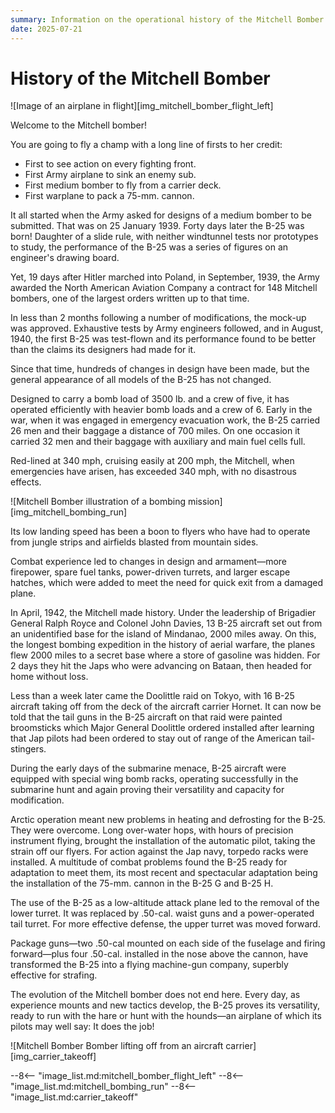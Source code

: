 ```yaml
---
summary: Information on the operational history of the Mitchell Bomber.
date: 2025-07-21
---
```


# History of the Mitchell Bomber

![Image of an airplane in flight][img_mitchell_bomber_flight_left]

Welcome to the Mitchell bomber!

You are going to fly a champ with a long line of firsts to her credit:

- First to see action on every fighting front.
- First Army airplane to sink an enemy sub.
- First medium bomber to fly from a carrier deck.
- First warplane to pack a 75-mm. cannon.

It all started when the Army asked for designs of a medium bomber to be submitted. That was on 25 January 1939. Forty days later the B-25 was born! Daughter of a slide rule, with neither windtunnel tests nor prototypes to study, the performance of the B-25 was a series of figures on an engineer's drawing board.

Yet, 19 days after Hitler marched into Poland, in September, 1939, the Army awarded the North American Aviation Company a contract for 148 Mitchell bombers, one of the largest orders written up to that time.

In less than 2 months following a number of modifications, the mock-up was approved. Exhaustive tests by Army engineers followed, and in August, 1940, the first B-25 was test-flown and its performance found to be better than the claims its designers had made for it.

Since that time, hundreds of changes in design have been made, but the general appearance of all models of the B-25 has not changed.

Designed to carry a bomb load of 3500 lb. and a crew of five, it has operated efficiently with heavier bomb loads and a crew of 6. Early in the war, when it was engaged in emergency evacuation work, the B-25 carried 26 men and their baggage a distance of 700 miles. On one occasion it carried 32 men and their baggage with auxiliary and main fuel cells full.

Red-lined at 340 mph, cruising easily at 200 mph, the Mitchell, when emergencies have arisen, has exceeded 340 mph, with no disastrous effects.

![Mitchell Bomber illustration of a bombing mission][img_mitchell_bombing_run]

Its low landing speed has been a boon to flyers who have had to operate from jungle strips and airfields blasted from mountain sides.

Combat experience led to changes in design and armament—more firepower, spare fuel tanks, power-driven turrets, and larger escape hatches, which were added to meet the need for quick exit from a damaged plane.

In April, 1942, the Mitchell made history. Under the leadership of Brigadier General Ralph Royce and Colonel John Davies, 13 B-25 aircraft set out from an unidentified base for the island of Mindanao, 2000 miles away. On this, the longest bombing expedition in the history of aerial warfare, the planes flew 2000 miles to a secret base where a store of gasoline was hidden. For 2 days they hit the Japs who were advancing on Bataan, then headed for home without loss.

Less than a week later came the Doolittle raid on Tokyo, with 16 B-25 aircraft taking off from the deck of the aircraft carrier Hornet. It can now be told that the tail guns in the B-25 aircraft on that raid were painted broomsticks which Major General Doolittle ordered installed after learning that Jap pilots had been ordered to stay out of range of the American tail-stingers.

During the early days of the submarine menace, B-25 aircraft were equipped with special wing bomb racks, operating successfully in the submarine hunt and again proving their versatility and capacity for modification.

Arctic operation meant new problems in heating and defrosting for the B-25. They were overcome. Long over-water hops, with hours of precision instrument flying, brought the installation of the automatic pilot, taking the strain off our flyers. For action against the Jap navy, torpedo racks were installed. A multitude of combat problems found the B-25 ready for adaptation to meet them, its most recent and spectacular adaptation being the installation of the 75-mm. cannon in the B-25 G and B-25 H.

The use of the B-25 as a low-altitude attack plane led to the removal of the lower turret. It was replaced by .50-cal. waist guns and a power-operated tail turret. For more effective defense, the upper turret was moved forward.

Package guns—two .50-cal mounted on each side of the fuselage and firing forward—plus four .50-cal. installed in the nose above the cannon, have transformed the B-25 into a flying machine-gun company, superbly effective for strafing.

The evolution of the Mitchell bomber does not end here. Every day, as experience mounts and new tactics develop, the B-25 proves its versatility, ready to run with the hare or hunt with the hounds—an airplane of which its pilots may well say: It does the job!

![Mitchell Bomber Bomber lifting off from an aircraft carrier][img_carrier_takeoff]

<!-- links -->
--8<-- "image_list.md:mitchell_bomber_flight_left"
--8<-- "image_list.md:mitchell_bombing_run"
--8<-- "image_list.md:carrier_takeoff"
